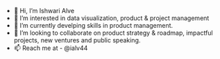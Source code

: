 - 👋 Hi, I’m Ishwari Alve
- 👀 I’m interested in data visualization, product & project management
- 🌱 I’m currently develping skills in product management.
- 💞️ I’m looking to collaborate on product strategy & roadmap, impactful projects, new ventures and public speaking.
- 📫 Reach me at - @ialv44

<!---
ialv44/ialv44 is a ✨ special ✨ repository because its `README.md` (this file) appears on your GitHub profile.
You can click the Preview link to take a look at your changes.
--->
